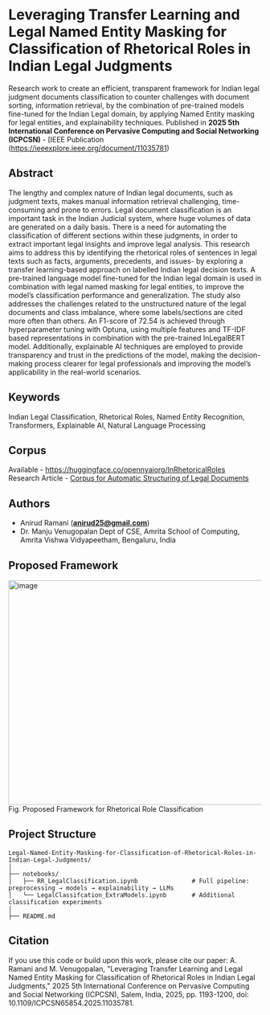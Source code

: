 # Leveraging Transfer Learning and Legal Named Entity Masking for Classification of Rhetorical Roles in Indian Legal Judgments 
Research work to create an efficient, transparent framework for Indian legal judgment documents classification to counter challenges with document sorting, information retrieval, by the combination of pre-trained models fine-tuned for the Indian Legal domain, by applying Named Entity masking for legal entities, and explainability techniques. 
Published in **2025 5th International Conference on Pervasive Computing and Social Networking (ICPCSN)** - [IEEE Publication (https://ieeexplore.ieee.org/document/11035781)

## Abstract
The lengthy and complex nature of Indian legal documents, such as judgment texts, makes manual information retrieval challenging, time-consuming and prone to errors. Legal document classification is an important task in the Indian Judicial system, where huge volumes of data are generated on a daily basis. There is a need for automating the classification of different sections within these judgments, in order to extract important legal insights and improve legal analysis. This research aims to address this by identifying the rhetorical roles of sentences in legal texts such as facts, arguments, precedents, and issues- by exploring a transfer learning-based approach on labelled Indian legal decision texts. A pre-trained language model fine-tuned for the Indian legal domain is used in combination with legal named masking for legal entities, to improve the model’s classification performance and generalization. The study also addresses the challenges related to the unstructured nature of the legal documents and class imbalance, where some labels/sections are cited more often than others. An F1-score of 72.54 is achieved through hyperparameter tuning with Optuna, using multiple features and TF-IDF based representations in combination with the pre-trained InLegalBERT model. Additionally, explainable AI techniques are employed to provide transparency and trust in the predictions of the model, making the decision-making process clearer for legal professionals and improving the model’s applicability in the real-world scenarios.

## Keywords
Indian Legal Classification, Rhetorical Roles, Named Entity Recognition, Transformers, Explainable AI, Natural Language Processing

## Corpus
  Available - https://huggingface.co/opennyaiorg/InRhetoricalRoles  
  Research Article - [Corpus for Automatic Structuring of Legal Documents](https://aclanthology.org/2022.lrec-1.470)

## Authors
- Anirud Ramani (**anirud25@gmail.com**)
- Dr. Manju Venugopalan
Dept of CSE, Amrita School of Computing, Amrita Vishwa Vidyapeetham, Bengaluru, India

## Proposed Framework
<img width="1055" height="447" alt="image" src="https://github.com/user-attachments/assets/47bbcca6-f088-40a3-ac31-cec50bf6d6fd" />
Fig. Proposed Framework for Rhetorical Role Classification

## Project Structure
```
Legal-Named-Entity-Masking-for-Classification-of-Rhetorical-Roles-in-Indian-Legal-Judgments/
│
├── notebooks/
│   ├── RR_LegalClassification.ipynb               # Full pipeline: preprocessing → models → explainability → LLMs  
│   └── LegalClassifcation_ExtraModels.ipynb       # Additional classification experiments  
│  
├── README.md
```

## Citation
If you use this code or build upon this work, please cite our paper:
A. Ramani and M. Venugopalan, "Leveraging Transfer Learning and Legal Named Entity Masking for Classification of Rhetorical Roles in Indian Legal Judgments," 2025 5th International Conference on Pervasive Computing and Social Networking (ICPCSN), Salem, India, 2025, pp. 1193-1200, doi: 10.1109/ICPCSN65854.2025.11035781.



